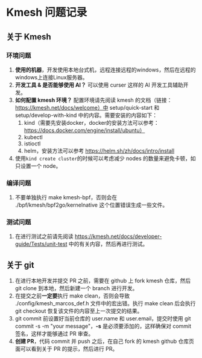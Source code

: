 # Kmesh 问题记录

## 关于 Kmesh

### 环境问题

1. **使用的机器**，开发使用本地台式机，远程连接远程的windows，然后在远程的windows上连接Linux服务器。
2. **开发工具 & 是否能够使用 AI？** 可以使用 curser 这样的 AI 开发工具辅助开发。
3. **如何配置 kmesh 环境？** 配置环境请先阅读 kmesh 的文档（链接：https://kmesh.net/docs/welcome）中 setup/quick-start 和 setup/develop-with-kind 中的内容。需要安装的内容如下：
   1. kind（需要先安装docker，docker的安装方法可以参考：https://docs.docker.com/engine/install/ubuntu）
   2. kubectl
   3.  istioctl
   4. helm，安装方法可以参考 https://helm.sh/zh/docs/intro/install
4. 使用`kind create cluster`的时候可以考虑减少 nodes 的数量来避免卡顿，如只设置一个 node。

### 编译问题

1. 不要单独执行 make kmesh-bpf，否则会在 ./bpf/kmesh/bpf2go/kernelnative 这个位置错误生成一些文件。

### 测试问题

1. 在进行测试之前请先阅读 https://kmesh.net/docs/developer-guide/Tests/unit-test 中的有关内容，然后再进行测试。

## 关于 git

1. 在进行本地开发并提交 PR 之前，需要在 github 上 fork kmesh 仓库，然后 git clone 到本地，然后新建一个 branch 进行开发。
2. 在提交之前**一定要**执行 make clean，否则会导致 ./config/kmesh_marcos_def.h 文件中的宏出错。执行 make clean 后会执行 git checkout 恢复该文件的内容至上一次提交的结果。
3. git commit 前设置好当前仓库的 user.name 和 user.email，提交时使用 git commit -s -m "your message"，**-s** 是必须要添加的，这样确保对 commit 签名，这样才能够通过 PR 审查。
4. **创建 PR**，代码 commit 并 push 之后，在自己 fork 的 kmesh github 仓库页面可以看到关于 PR 的提示，然后进行 PR。